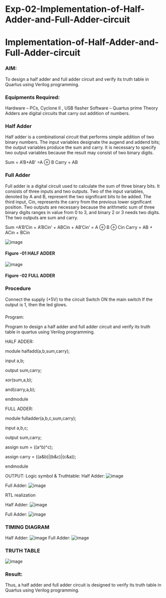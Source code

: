 # Exp-02-Implementation-of-Half-Adder-and-Full-Adder-circuit

# Implementation-of-Half-Adder-and-Full-Adder-circuit
### AIM:
To design a half adder and full adder circuit and verify its truth table in Quartus using Verilog programming.

### Equipments Required:
Hardware – PCs, Cyclone II , USB flasher
Software – Quartus prime
Theory
Adders are digital circuits that carry out addition of numbers.

### Half Adder
Half adder is a combinational circuit that performs simple addition of two binary numbers. The input variables designate the augend and addend bits; the output variables produce the sum and carry. It is necessary to specify two output variables because the result may consist of two binary digits.

Sum = A’B+AB’ =A ⊕ B Carry = AB

### Full Adder
Full adder is a digital circuit used to calculate the sum of three binary bits. It consists of three inputs and two outputs. Two of the input variables, denoted by A and B, represent the two significant bits to be added. The third input, Cin, represents the carry from the previous lower significant position. Two outputs are necessary because the arithmetic sum of three binary digits ranges in value from 0 to 3, and binary 2 or 3 needs two digits. The two outputs are sum and carry.

Sum =A’B’Cin + A’BCin’ + ABCin + AB’Cin’ = A ⊕ B ⊕ Cin Carry = AB + ACin + BCin

 ![image](https://user-images.githubusercontent.com/36288975/163552156-a13e5a56-c638-4110-97d9-8896907c8d25.png)

#### Figure -01 HALF ADDER 


![image](https://user-images.githubusercontent.com/36288975/163552057-b3547877-6d07-45b4-b7e0-bcfebfad9e1d.png)

#### Figure -02 FULL ADDER 

### Procedure

Connect the supply (+5V) to the circuit
Switch ON the main switch
If the output is 1, then the led glows.
### 
Program:

Program to design a half adder and full adder circuit and verify its truth table in quartus using Verilog programming.


HALF ADDER:

module halfadd(a,b,sum,carry);

input a,b;

output sum,carry;

xor(sum,a,b);

and(carry,a,b);

endmodule

FULL ADDER:

module fulladder(a,b,c,sum,carry);

input a,b,c;

output sum,carry;

assign sum = ((a^b)^c);

assign carry = ((a&b)|(b&c)|(c&a));

endmodule


OUTPUT:
Logic symbol & Truthtable:
Half Adder:
![image](https://user-images.githubusercontent.com/119475507/214545272-7be6a8dd-bfd2-4afa-97e3-3af02a00d5fc.png)

Full Adder:
![image](https://user-images.githubusercontent.com/119475507/214545394-904724bc-33c8-49c9-9c96-c8794d97abbe.png)

RTL realization

Half Adder:
![image](https://user-images.githubusercontent.com/119475507/214545545-7cf2daed-2b8a-49cc-a4fc-8edcb39ade67.png)

Full Adder:
![image](https://user-images.githubusercontent.com/119475507/214545634-8af08faf-d341-444f-a5bd-f3563ad1ba09.png)

### TIMING DIAGRAM
Half Adder:
![image](https://user-images.githubusercontent.com/119475507/214545947-e70d1df2-d4be-4a5a-af3b-0a6293303267.png)
Full Adder:
![image](https://user-images.githubusercontent.com/119475507/214546002-2454c4d4-6991-44ea-9789-dc98d1063522.png)


### TRUTH TABLE 
![image](https://user-images.githubusercontent.com/119475507/214546071-9cec85c9-3c1b-4d2b-8447-09579f349fba.png)


### Result:
Thus, a half adder and full adder circuit is designed to verify its truth table in Quartus using Verilog programming.
